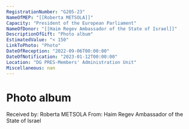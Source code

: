 ```yaml
---
RegistrationNumber: "G205-23"
NameOfMEP: "[[Roberta METSOLA]]"
Capacity: "President of the European Parliament"
NameOfDonor: "[[Haim Regev Ambassador of the State of Israel]]"
DescriptionOfGift: "Photo album"
EstimatedValue: "< 150"
LinkToPhoto: "Photo"
DateOfReception: "2022-09-06T00:00:00"
DateOfNotification: "2023-01-12T00:00:00"
Location: "DG PRES-Members' Administration Unit"
Miscellaneous: nan
---
```


# Photo album

Received by: Roberta METSOLA
From: Haim Regev Ambassador of the State of Israel
